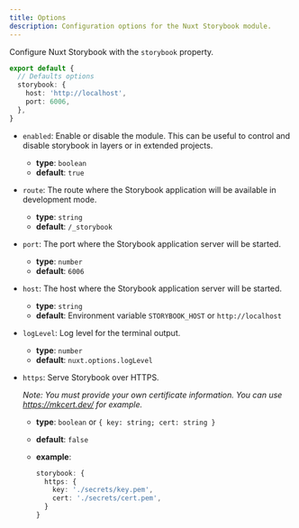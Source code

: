 ```yaml
---
title: Options
description: Configuration options for the Nuxt Storybook module.
---
```


Configure Nuxt Storybook with the `storybook` property.

```ts [nuxt.config.ts]
export default {
  // Defaults options
  storybook: {
    host: 'http://localhost',
    port: 6006,
  },
}
```

- `enabled`: Enable or disable the module. This can be useful to control and disable storybook in layers or in extended projects.

  - **type**: `boolean`
  - **default**: `true`

- `route`: The route where the Storybook application will be available in development mode.

  - **type**: `string`
  - **default**: `/_storybook`

- `port`: The port where the Storybook application server will be started.

  - **type**: `number`
  - **default**: `6006`

- `host`: The host where the Storybook application server will be started.

  - **type**: `string`
  - **default**: Environment variable `STORYBOOK_HOST` or `http://localhost`

- `logLevel`: Log level for the terminal output.

  - **type**: `number`
  - **default**: `nuxt.options.logLevel`

- `https`: Serve Storybook over HTTPS.

  _Note: You must provide your own certificate information. You can use https://mkcert.dev/ for example._

  - **type**: `boolean` or `{ key: string; cert: string }`
  - **default**: `false`
  - **example**:

    ```ts [nuxt.config.ts]
    storybook: {
      https: {
        key: './secrets/key.pem',
        cert: './secrets/cert.pem',
      }
    }
    ```

